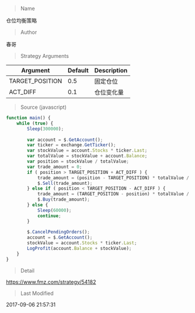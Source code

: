 
> Name

仓位均衡策略

> Author

春哥



> Strategy Arguments



|Argument|Default|Description|
|----|----|----|
|TARGET_POSITION|0.5|固定仓位|
|ACT_DIFF|0.1|仓位变化量|


> Source (javascript)

``` javascript
function main() {
	while (true) {
		Sleep(300000);
        
        var account = $.GetAccount();
        var ticker = exchange.GetTicker();
        var stockValue = account.Stocks * ticker.Last;
        var totalValue = stockValue + account.Balance;
        var position = stockValue / totalValue;
        var trade_amount = 0;
        if ( position > TARGET_POSITION + ACT_DIFF ) {
            trade_amount = (position - TARGET_POSITION) * totalValue / ticker.Buy;
            $.Sell(trade_amount);
        } else if ( position < TARGET_POSITION - ACT_DIFF ) {
            trade_amount = (TARGET_POSITION - position) * totalValue / ticker.Sell;
            $.Buy(trade_amount);
        } else {
            Sleep(60000);
            continue;
        }
        
        $.CancelPendingOrders();
        account = $.GetAccount();
        stockValue = account.Stocks * ticker.Last;
        LogProfit(account.Balance + stockValue);
	}
}

```

> Detail

https://www.fmz.com/strategy/54182

> Last Modified

2017-09-06 21:57:31
